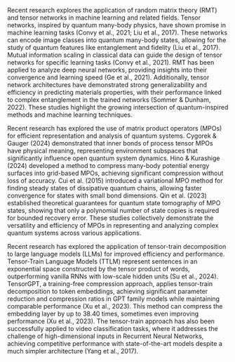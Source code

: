 Recent research explores the application of random matrix theory (RMT) and tensor networks in machine learning and related fields. Tensor networks, inspired by quantum many-body physics, have shown promise in machine learning tasks (Convy et al., 2021; Liu et al., 2017). These networks can encode image classes into quantum many-body states, allowing for the study of quantum features like entanglement and fidelity (Liu et al., 2017). Mutual information scaling in classical data can guide the design of tensor networks for specific learning tasks (Convy et al., 2021). RMT has been applied to analyze deep neural networks, providing insights into their convergence and learning speed (Ge et al., 2021). Additionally, tensor network architectures have demonstrated strong generalizability and efficiency in predicting materials properties, with their performance linked to complex entanglement in the trained networks (Sommer & Dunham, 2022). These studies highlight the growing intersection of quantum-inspired methods and machine learning techniques.

Recent research has explored the use of matrix product operators (MPOs) for efficient representation and analysis of quantum systems. Cygorek & Gauger (2024) demonstrated that inner bonds of process tensor MPOs have physical meaning, representing environment subspaces that significantly influence open quantum system dynamics. Hino & Kurashige (2024) developed a method to compress many-body potential energy surfaces into grid-based MPOs, achieving significant compression without loss of accuracy. Cui et al. (2015) introduced a variational MPO method for finding steady states of dissipative quantum chains, allowing faster convergence for states with small bond dimensions. Qin et al. (2023) established theoretical guarantees for quantum state tomography of MPO states, showing that only a polynomial number of state copies is required for bounded recovery error. These studies collectively demonstrate the versatility and efficiency of MPOs in representing and analyzing complex quantum systems across various applications.

Recent research has explored the application of tensor-train decomposition to large language models (LLMs) for improved efficiency and performance. Tensor-Train Language Models (TTLM) represent sentences in an exponential space constructed by the tensor product of words, outperforming vanilla RNNs with low-scale hidden units (Su et al., 2024). TensorGPT, a training-free compression approach, applies tensor-train decomposition to token embeddings, achieving significant parameter reduction and compression ratios in GPT family models while maintaining comparable performance (Xu et al., 2023). This method can compress the embedding layer by up to 38.40 times, sometimes even improving performance (Xu et al., 2023). The tensor-train approach has also been successfully applied to video classification tasks, where it addresses the challenge of high-dimensional inputs in Recurrent Neural Networks, achieving competitive performance with state-of-the-art models despite a much simpler architecture (Yang et al., 2017).
